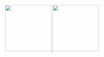 <div>
<a href="https://github.com/byankatm">
<img height="150em" src="https://github-readme-stats.vercel.app/api/top-langs/?username=byankatm&layout=compact&langs_count=7&theme=adical"/>
<img height="150em" src="https://github-readme-stats.vercel.app/api?username=byankatm&show_icons=true&theme=adical&include_all_commits=true&count_private=true"/>
</div>
